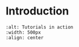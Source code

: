 # Introduction


```{image} ../images/tutorials.png
:alt: Tutorials in action
:width: 500px
:align: center
```